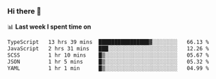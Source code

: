 ### Hi there 👋

<!--
**DBvc/DBvc** is a ✨ _special_ ✨ repository because its `README.md` (this file) appears on your GitHub profile.

Here are some ideas to get you started:

- 🔭 I’m currently working on ...
- 🌱 I’m currently learning ...
- 👯 I’m looking to collaborate on ...
- 🤔 I’m looking for help with ...
- 💬 Ask me about ...
- 📫 How to reach me: ...
- 😄 Pronouns: ...
- ⚡ Fun fact: ...
-->

📊 **Last week I spent time on**
<!--START_SECTION:waka-->

```txt
TypeScript   13 hrs 39 mins  ████████████████▓░░░░░░░░   66.13 %
JavaScript   2 hrs 31 mins   ███░░░░░░░░░░░░░░░░░░░░░░   12.26 %
SCSS         1 hr 10 mins    █▒░░░░░░░░░░░░░░░░░░░░░░░   05.67 %
JSON         1 hr 5 mins     █▒░░░░░░░░░░░░░░░░░░░░░░░   05.32 %
YAML         1 hr 1 min      █▒░░░░░░░░░░░░░░░░░░░░░░░   04.99 %
```

<!--END_SECTION:waka-->
